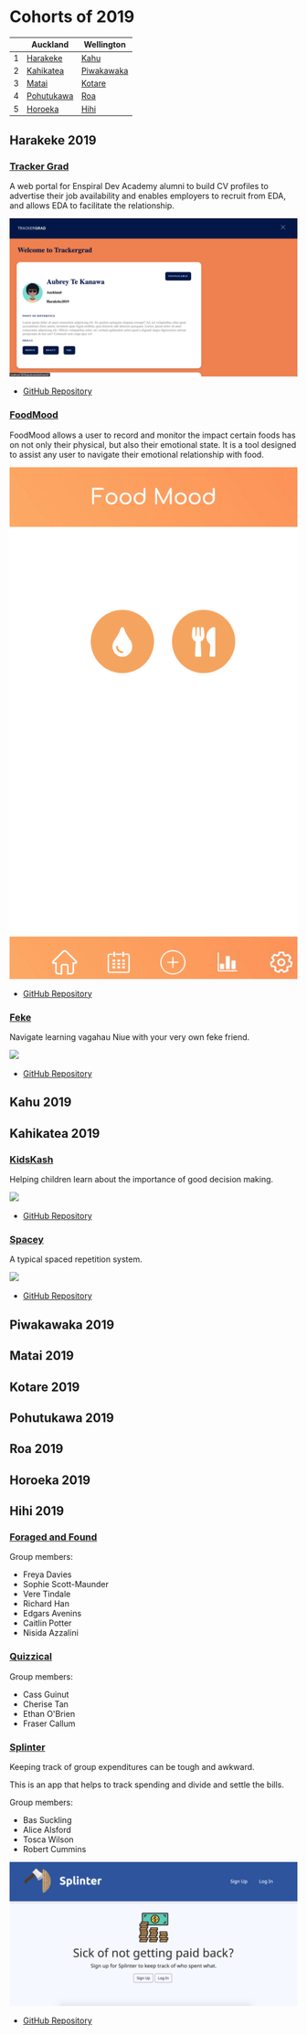 # Cohorts of 2019

| | Auckland | Wellington |
|---|---|---|
| 1 | [Harakeke](#harakeke-2019) | [Kahu](#kahu-2019)
| 2 | [Kahikatea](#kahikatea-2019) | [Piwakawaka](#piwakawaka-2019)
| 3 | [Matai](#matai-2019) | [Kotare](#kotare-2019)
| 4 | [Pohutukawa](#pohutukawa-2019) | [Roa](#roa-2019)
| 5 | [Horoeka](#horoeka-2019) | [Hihi](#hihi-2019)


Harakeke 2019
---------

### [Tracker Grad](https://github.com/harakeke-2019/track-a-grad)

 A web portal for Enspiral Dev Academy alumni to build CV profiles to advertise their job availability and enables employers to recruit from EDA, and allows EDA to facilitate the relationship.

![](images/2019/tracker-grad.png)

* [GitHub Repository](https://github.com/harakeke-2019/track-a-grad)


### [FoodMood](https://github.com/harakeke-2019/food-mood)

FoodMood allows a user to record and monitor the impact certain foods has on not only their physical, but also their emotional state. It is a tool designed to assist any user to navigate their emotional relationship with food.

![](images/2019/food-mood.png)

* [GitHub Repository](https://github.com/harakeke-2019/food-mood)


### [Feke](https://github.com/harakeke-2019/feke)

Navigate learning vagahau Niue with your very own feke friend.

![](images/2019/feke.png)

* [GitHub Repository](https://github.com/harakeke-2019/feke)

Kahu 2019
---------


Kahikatea 2019
---------

### [KidsKash](https://github.com/kahikatea-2019/kidskash)

Helping children learn about the importance of good decision making.

![](images/2016/kidskash.png)

* [GitHub Repository](https://github.com/kahikatea-2019/kidskash)


### [Spacey](https://github.com/kahikatea-2019/SPACEY-2.0)

A typical spaced repetition system.

![](images/2016/spacey.png)

* [GitHub Repository](https://github.com/kahikatea-2019/SPACEY-2.0)


Piwakawaka 2019
---------


Matai 2019
---------


Kotare 2019
---------


Pohutukawa 2019
---------


Roa 2019
---------


Horoeka 2019
---------


Hihi 2019
---------

### [Foraged and Found]()

Group members:
* Freya Davies
* Sophie Scott-Maunder
* Vere Tindale
* Richard Han
* Edgars Avenins
* Caitlin Potter
* Nisida Azzalini


### [Quizzical]()

Group members:
* Cass Guinut 
* Cherise Tan
* Ethan O'Brien
* Fraser Callum

### [Splinter]()

Keeping track of group expenditures can be tough and awkward.

This is an app that helps to track spending and divide and settle the bills.

Group members:
* Bas Suckling
* Alice Alsford 
* Tosca Wilson
* Robert Cummins

![](images/2019/splinter.png)

* [GitHub Repository](https://github.com/hihi-2019/splinter)

